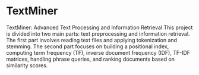 # TextMiner
TextMiner: Advanced Text Processing and Information Retrieval
This project is divided into two main parts: text preprocessing and information retrieval. The first part involves reading text files and applying tokenization and stemming. The second part focuses on building a positional index, computing term frequency (TF), inverse document frequency (IDF), TF-IDF matrices, handling phrase queries, and ranking documents based on similarity scores.
